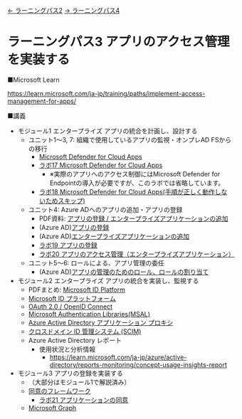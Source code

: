 [← ラーニングパス2](lp02.md)
[→ ラーニングパス4](lp04.md)

# ラーニングパス3 アプリのアクセス管理を実装する

■Microsoft Learn

https://learn.microsoft.com/ja-jp/training/paths/implement-access-management-for-apps/

■講義

- モジュール1 エンタープライズ アプリの統合を計画し、設計する
  - ユニット1～3, 7: 組織で使用しているアプリの監視・オンプレAD FSからの移行
    - [Microsoft Defender for Cloud Apps](../SC/mdca.md)
    - [ラボ17 Microsoft Defender for Cloud Apps](https://microsoftlearning.github.io/SC-300-Identity-and-Access-Administrator.JA-JP/Instructions/Labs/Lab_17_DefenderForCloudAppsDiscoveryAndRestrictions.html)
      - ※実際のアプリへのアクセス制御にはMicrosoft Defender for Endpointの導入が必要ですが、このラボでは省略しています。
    - [ラボ18 Microsoft Defender for Cloud Apps(手順が正しく動作しないためスキップ)](https://github.com/MicrosoftLearning/SC-300-Identity-and-Access-Administrator.JA-JP/blob/main/Instructions/Labs/Lab_18_DefenderForCloudAppsAccessPolicies.md)
  - ユニット4: Azure ADへのアプリの追加・アプリの登録
    - PDF資料: [アプリの登録 / エンタープライズアプリケーションの追加](pdf/%E3%82%A2%E3%83%97%E3%83%AA%E3%81%AE%E7%99%BB%E9%8C%B2%E3%81%A8%E3%82%A8%E3%83%B3%E3%82%BF%E3%83%BC%E3%83%97%E3%83%A9%E3%82%A4%E3%82%BA%E3%82%A2%E3%83%97%E3%83%AA%E3%82%B1%E3%83%BC%E3%82%B7%E3%83%A7%E3%83%B3%E3%81%AE%E8%BF%BD%E5%8A%A0.pdf)
    - (Azure AD)[アプリの登録](../SC/app-registration.md)
    - (Azure AD)[エンタープライズアプリケーションの追加](../SC/enterprise-app.md)
    - [ラボ19 アプリの登録](https://github.com/MicrosoftLearning/SC-300-Identity-and-Access-Administrator.JA-JP/blob/main/Instructions/Labs/Lab_19_RegisterAnApplication.md)
    - [ラボ20 アプリのアクセス管理（エンタープライズアプリケーション）](https://microsoftlearning.github.io/SC-300-Identity-and-Access-Administrator.JA-JP/Instructions/Labs/Lab_20_ImplementAccessManagementForApps.html)
  - ユニット5～6: ロールによる、アプリ管理の委任
    - (Azure AD)[アプリの管理のためのロール、ロールの割り当て](../SC/app-role.md)
- モジュール2 エンタープライズ アプリの統合を実装し、監視する
  - PDFまとめ: [Microsoft ID Platform](../SC/pdf/Microsoft%20ID%20Platform.pdf)
  - [Microsoft ID プラットフォーム](../AZ-204/mod06-04-id-platform.md)
  - [OAuth 2.0 / OpenID Connect](../general/oauth-oidc.md)
  - [Microsoft Authentication Libraries(MSAL)](../AZ-204/mod06-02-msal.md)
  - [Azure Active Directory アプリケーション プロキシ](../SC/application-proxy.md)
  - [クロスドメイン ID 管理システム (SCIM)](../SC/scim.md)
  - Azure Active Directory レポート
    - 使用状況と分析情報
      - https://learn.microsoft.com/ja-jp/azure/active-directory/reports-monitoring/concept-usage-insights-report
- モジュール3 アプリの登録を実装する
  - （大部分はモジュール1で解説済み）
  - [同意のフレームワーク](../SC/consent-framework.md)
    - [ラボ21 アプリケーションの同意](https://github.com/MicrosoftLearning/SC-300-Identity-and-Access-Administrator.JA-JP/blob/main/Instructions/Labs/Lab_21_GrantTenantWideAdminConsentToAnApplication.md)
  - [Microsoft Graph](../AZ-204/mod06-08-graph.md)

<!--
■ ラボ手順書

英語版（最新。ブラウザの翻訳機能で日本語化して閲覧できます）
https://github.com/MicrosoftLearning/SC-300-Identity-and-Access-Administrator/tree/master/Instructions/Labs

日本語翻訳版（若干古い可能性があります/番号重複注意）
https://github.com/MicrosoftLearning/SC-300-Identity-and-Access-Administrator.JA-JP/tree/main/Instructions/Labs

日本語翻訳版の、正しい番号の手順書へのリンク:

- [ラボ17](https://github.com/MicrosoftLearning/SC-300-Identity-and-Access-Administrator.JA-JP/blob/main/Instructions/Labs/Lab_17_DefenderForCloudAppsDiscoveryAndRestrictions.md)
- [ラボ18](https://github.com/MicrosoftLearning/SC-300-Identity-and-Access-Administrator.JA-JP/blob/main/Instructions/Labs/Lab_18_DefenderForCloudAppsAccessPolicies.md)
- [ラボ19](https://github.com/MicrosoftLearning/SC-300-Identity-and-Access-Administrator.JA-JP/blob/main/Instructions/Labs/Lab_19_RegisterAnApplication.md)
- [ラボ20](https://github.com/MicrosoftLearning/SC-300-Identity-and-Access-Administrator.JA-JP/blob/main/Instructions/Labs/Lab_20_ImplementAccessManagementForApps.md)
- [ラボ21](https://github.com/MicrosoftLearning/SC-300-Identity-and-Access-Administrator.JA-JP/blob/main/Instructions/Labs/Lab_21_GrantTenantWideAdminConsentToAnApplication.md)

■ ラボのファイル

https://github.com/MicrosoftLearning/SC-300-Identity-and-Access-Administrator/archive/refs/heads/master.zip

ダウンロードして展開すると Allfiles フォルダ以下にラボで使用するファイルがあります。

■ ラボの概要

- ラボ17 Microsoft Defender for Cloud Apps
- ラボ18 Microsoft Defender for Cloud Apps / アクセスポリシー
- ラボ19 アプリの登録/カスタムロール追加
  - Exercise 1 Azure AD アプリの登録
    - Azure AD＞アプリの登録＞＋新規登録
    - 名前: Demo App、「登録」
    - クイックスタート＞Web アプリケーション＞ASP.NET Core＞「この変更を行う」＞「更新する」
    - 証明書とシークレット＞＋新しいクライアントシークレット＞追加、「値」をメモ帳にコピー
    - APIの公開＞＋Scope の追加＞保存してから続ける
      - スコープ名「Employees.Read.All」
      - 同意: 管理者
      - 管理者の同意の表示名「Read-only access to employee records」
      - 管理者の同意の説明「Allow the application to have read-only access to all employee data.」
      - 「スコープの追加」
  - Exercise 2: Azure AD カスタムロールの追加
    - ※シングル サインオンを有効にして適用するために必要な最低限のアクセス許可を持ったロールを作る
    - Azure AD＞ロールと管理者
    - ＋新しいカスタムロール
    - 名前「My custom app role」、次へ
    - 「credentials」で検索し、以下2つにチェック
    - microsoft.directory/servicePrincipals/managePasswordSingleSignOnCredentials
    - microsoft.directory/servicePrincipals/synchronizationCredentials/manage
- ラボ20 アプリのアクセス管理（エンタープライズアプリケーション）
- ラボ21 アプリケーションの同意
-->
